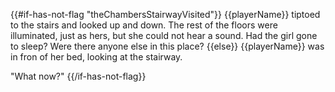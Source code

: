 {{#if-has-not-flag "theChambersStairwayVisited"}}
{{playerName}} tiptoed to the stairs and looked up and down. The rest of the floors were illuminated, just as hers, but she could not hear a sound. Had the girl gone to sleep? Were there anyone else in this place?
{{else}}
{{playerName}} was in fron of her bed, looking at the stairway.

"What now?"
{{/if-has-not-flag}}
